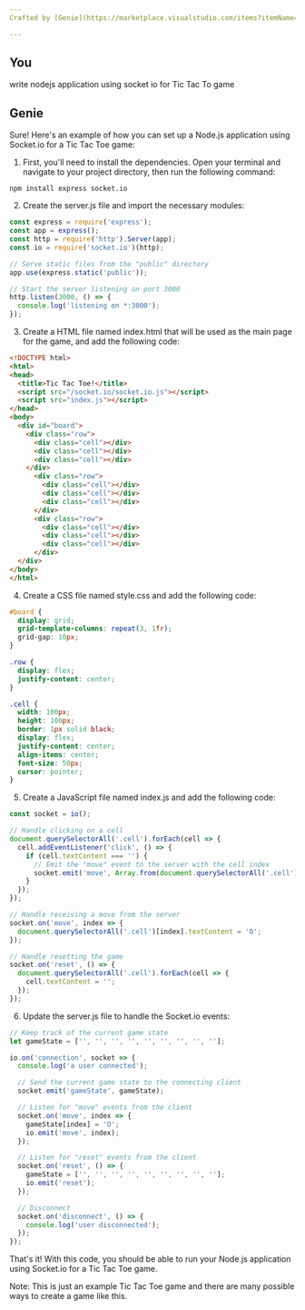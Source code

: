 ```yaml
---
Crafted by [Genie](https://marketplace.visualstudio.com/items?itemName=genieai.chatgpt-vscode)

---
```


## You

write nodejs application using socket io for Tic Tac To game

## Genie

Sure! Here's an example of how you can set up a Node.js application using Socket.io for a Tic Tac Toe game:

1. First, you'll need to install the dependencies. Open your terminal and navigate to your project directory, then run the following command:

```npm install express socket.io```

2. Create the server.js file and import the necessary modules:

```javascript
const express = require('express');
const app = express();
const http = require('http').Server(app);
const io = require('socket.io')(http);

// Serve static files from the "public" directory
app.use(express.static('public'));

// Start the server listening on port 3000
http.listen(3000, () => {
  console.log('listening on *:3000');
});
```

3. Create a HTML file named index.html that will be used as the main page for the game, and add the following code:

```html
<!DOCTYPE html>
<html>
<head>
  <title>Tic Tac Toe!</title>
  <script src="/socket.io/socket.io.js"></script>
  <script src="index.js"></script>
</head>
<body>
  <div id="board">
    <div class="row">
      <div class="cell"></div>
      <div class="cell"></div>
      <div class="cell"></div>
    </div>
      <div class="row">
        <div class="cell"></div>
        <div class="cell"></div>
        <div class="cell"></div>
      </div>
      <div class="row">
        <div class="cell"></div>
        <div class="cell"></div>
        <div class="cell"></div>
      </div>
  </div>
</body>
</html>
```

4. Create a CSS file named style.css and add the following code:

```css
#board {
  display: grid;
  grid-template-columns: repeat(3, 1fr);
  grid-gap: 10px;
}

.row {
  display: flex;
  justify-content: center;
}

.cell {
  width: 100px;
  height: 100px;
  border: 1px solid black;
  display: flex;
  justify-content: center;
  align-items: center;
  font-size: 50px;
  cursor: pointer;
}
```

5. Create a JavaScript file named index.js and add the following code:

```javascript
const socket = io();

// Handle clicking on a cell
document.querySelectorAll('.cell').forEach(cell => {
  cell.addEventListener('click', () => {
    if (cell.textContent === '') {
      // Emit the "move" event to the server with the cell index
      socket.emit('move', Array.from(document.querySelectorAll('.cell')).indexOf(cell));
    }
  });
});

// Handle receiving a move from the server
socket.on('move', index => {
  document.querySelectorAll('.cell')[index].textContent = 'O';
});

// Handle resetting the game
socket.on('reset', () => {
  document.querySelectorAll('.cell').forEach(cell => {
    cell.textContent = '';
  });
});
```

6. Update the server.js file to handle the Socket.io events:

```javascript
// Keep track of the current game state
let gameState = ['', '', '', '', '', '', '', '', ''];

io.on('connection', socket => {
  console.log('a user connected');

  // Send the current game state to the connecting client
  socket.emit('gameState', gameState);

  // Listen for "move" events from the client
  socket.on('move', index => {
    gameState[index] = 'O';
    io.emit('move', index);
  });

  // Listen for "reset" events from the client
  socket.on('reset', () => {
    gameState = ['', '', '', '', '', '', '', '', ''];
    io.emit('reset');
  });

  // Disconnect
  socket.on('disconnect', () => {
    console.log('user disconnected');
  });
});
```

That's it! With this code, you should be able to run your Node.js application using Socket.io for a Tic Tac Toe game. 

Note: This is just an example Tic Tac Toe game and there are many possible ways to create a game like this.